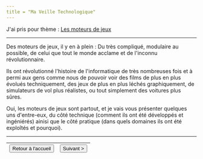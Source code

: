 ```yaml
---
title = "Ma Veille Technologique"
---
```

J'ai pris pour thème : <u>Les moteurs de jeux</u>

***
Des moteurs de jeux, il y en à plein : Du très compliqué, modulaire au possible,
de celui que tout le monde acclame et de l'inconnu révolutionnaire.

Ils ont révolutionné l'histoire de l'informatique de très nombreuses fois et à
permi aux gens comme nous de pouvoir voir des films de plus en plus évolués
techniquement, des jeux de plus en plus léchés graphiquement, de simulateurs de
vol plus réalistes, ou tout simplement des voitures plus sûres.

Oui, les moteurs de jeux sont partout, et je vais vous présenter quelques uns 
d'entre-eux, du côté technique (comment ils ont été développés et ingéniérés)
ainisi que le côté pratique (dans quels domaines ils ont été exploîtés et
pourquoi).

***

|<button onclick="window.location.href='https://vhascoet-pro.github.io/portfolio-bts.github.io/';">Retour à l'accueil</button></div>|<div align="center"><button onclick="window.location.href='https://vhascoet-pro.github.io/portfolio-bts.github.io/veille/veille_p2';">Suivant ></button></div>|
|---:|:---|